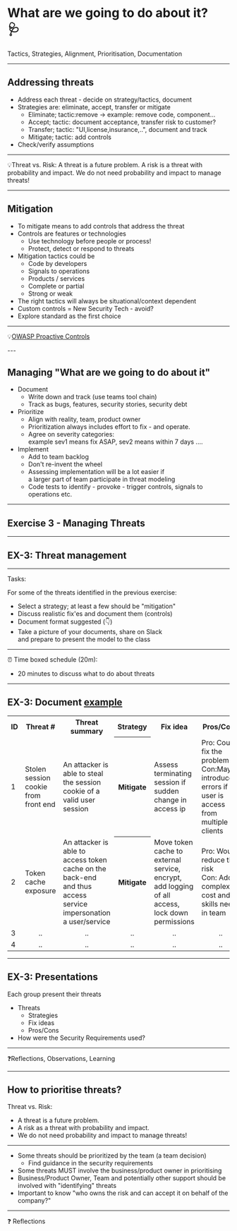 <!-- markdownlint-disable MD033 -->

# What are we going to do about it? </br>🩺

Tactics, Strategies, Alignment, Prioritisation, Documentation<!-- .element: style="font-size:0.7em"-->

---

## Addressing threats

- Address each threat - decide on strategy/tactics, document<!-- .element: class="fragment" data-fragment-index="1" -->
- Strategies are: eliminate, accept, transfer or mitigate<!-- .element: class="fragment" data-fragment-index="3" -->
  - Eliminate; tactic:remove -> example: remove code, component...<!-- .element: class="fragment" data-fragment-index="4" -->
  - Accept; tactic: document acceptance, transfer risk to customer?<!-- .element: class="fragment" data-fragment-index="5" -->
  - Transfer; tactic: "UI,license,insurance,..", document and track<!-- .element: class="fragment" data-fragment-index="6" -->
  - Mitigate; tactic: add controls<!-- .element: class="fragment" data-fragment-index="7" -->
- Check/verify assumptions<!-- .element: class="fragment" data-fragment-index="8" -->

<hr>

💡Threat vs. Risk: A threat is a future problem. A risk is a threat with probability and impact. We do not need probability and impact to manage threats!<!-- .element: class="fragment" data-fragment-index="8" -->

---

## Mitigation

<div><!-- .element: style="font-size:0.8em"-->

- To mitigate means to add controls that address the threat<!-- .element: class="fragment" data-fragment-index="1" -->
- Controls are features or technologies<!-- .element: class="fragment" data-fragment-index="2" -->
  - Use technology before people or process!<!-- .element: class="fragment" data-fragment-index="2" -->
  - Protect, detect or respond to threats<!-- .element: class="fragment" data-fragment-index="3" -->
- Mitigation tactics could be<!-- .element: class="fragment" data-fragment-index="4" -->
  - Code by developers<!-- .element: class="fragment" data-fragment-index="5" -->
  - Signals to operations<!-- .element: class="fragment" data-fragment-index="6" -->
  - Products / services<!-- .element: class="fragment" data-fragment-index="7" -->
  - Complete or partial<!-- .element: class="fragment" data-fragment-index="8" -->
  - Strong or weak<!-- .element: class="fragment" data-fragment-index="9" -->
- The right tactics will always be situational/context dependent<!-- .element: class="fragment" data-fragment-index="10" -->
- Custom controls = New Security Tech - avoid?<!-- .element: class="fragment" data-fragment-index="11" -->
- Explore standard as the first choice<!-- .element: class="fragment" data-fragment-index="11" -->

<hr>

💡<!-- .element: class="fragment" data-fragment-index="12" -->[OWASP Proactive Controls](https://owasp.org/www-project-proactive-controls/)<!-- .element: class="fragment" data-fragment-index="12" -->

</div>
---

## Managing "What are we going to do about it"

<div><!-- .element: style="font-size:0.7em"-->

- Document<!-- .element: class="fragment" data-fragment-index="2" -->
  - Write down and track (use teams tool chain)<!-- .element: class="fragment" data-fragment-index="2" -->
  - Track as bugs, features, security stories, security debt<!-- .element: class="fragment" data-fragment-index="2" -->
- Prioritize<!-- .element: class="fragment" data-fragment-index="3" -->
  - Align with reality, team, product owner<!-- .element: class="fragment" data-fragment-index="4" -->
  - Prioritization always includes effort to fix - and operate.<!-- .element: class="fragment" data-fragment-index="5" -->
  - Agree on severity categories: </br>example sev1 means fix ASAP, sev2 means within 7 days ....<!-- .element: class="fragment" data-fragment-index="6" -->
- Implement<!-- .element: class="fragment" data-fragment-index="7" -->
  - Add to team backlog<!-- .element: class="fragment" data-fragment-index="8" -->
  - Don't re-invent the wheel<!-- .element: class="fragment" data-fragment-index="9" -->
  - Assessing implementation will be a lot easier if</br> a larger part of team participate in threat modeling<!-- .element: class="fragment" data-fragment-index="10" -->
  - Code tests to identify - provoke - trigger controls, signals to operations etc.<!-- .element: class="fragment" data-fragment-index="11" -->

</div>

---

## Exercise 3 - Managing Threats

---

## EX-3: Threat management

<div align="left"> <!-- .element: style="font-size:0.7em"-->

<hr>

Tasks:

For some of the threats identified in the previous exercise:

- Select a strategy; at least a few should be "mitigation"
- Discuss realistic fix'es and document them (controls)
- Document format suggested (👇)
- Take a picture of your documents, share on Slack </br>and prepare to present the model to the class

<hr>

⏰ Time boxed schedule (20m):

- 20 minutes to discuss what to do about threats

</div>

---

## EX-3: Document <u>example</u>

<table><!-- .element: style="font-size:0.7em"-->
    <tr>
        <th>ID</th>
        <th>Threat #</th>
        <th>Threat summary</th>
        <th>Strategy</th>
        <th>Fix idea</th>
        <th>Pros/Cons</th>
    </tr>
    <tr>
        <td>1</td>
        <td>Stolen session cookie from front end</td>
        <td>An attacker is able to steal the session cookie of a valid user session</td>
        <th>Mitigate</th>
        <td>Assess terminating session if sudden change in access ip</td>
        <td>Pro: Could fix the problem</br>Con:May introduce errors if user is access from multiple clients</td>
    </tr>
    <tr>
        <td>2</td>
        <td>Token cache exposure</td>
        <td>An attacker is able to access token cache on the back-end and thus access service impersonation a user/service</td>
        <th>Mitigate</th>
        <td>Move token cache to external service, encrypt, add logging of all access, lock down permissions</td>
        <td>Pro: Would reduce the risk</br>Con: Adds complexity, cost and skills need in team</td>
    </tr>
    <tr>
        <td>3</td>
        <td align="center">..</td>
        <td align="center">..</td>
        <td align="center">..</td>
        <td align="center">..</td>
        <td align="center">..</td>
    </tr>
    <tr>
        <td>4</td>
        <td align="center">..</td>
        <td align="center">..</td>
        <td align="center">..</td>
        <td align="center">..</td>
        <td align="center">..</td>
    </tr>
</table>

<div align="left">

---

## EX-3: Presentations

Each group present their threats

- Threats
  - Strategies
  - Fix ideas
  - Pros/Cons
- How were the Security Requirements used?

<hr>

❓Reflections, Observations, Learning

---

## How to prioritise threats?

<div><!-- .element: style="font-size:0.9em"-->

Threat vs. Risk:

- A threat is a future problem.<!-- .element: class="fragment" data-fragment-index="1" -->
- A risk as a threat with probability and impact.<!-- .element: class="fragment" data-fragment-index="1" -->
- We do not need probability and impact to manage threats!<!-- .element: class="fragment" data-fragment-index="1" -->

<hr>

- Some threats should be prioritized by the team (a team decision)<!-- .element: class="fragment" data-fragment-index="5" -->
  - Find guidance in the security requirements<!-- .element: class="fragment" data-fragment-index="5" -->
- Some threats MUST involve the business/product owner in prioritising<!-- .element: class="fragment" data-fragment-index="6" -->
- Business/Product Owner, Team and potentially other support should be involved with "identifying" threats<!-- .element: class="fragment" data-fragment-index="6" -->
- Important to know "who owns the risk and can accept it on behalf of the company?"<!-- .element: class="fragment" data-fragment-index="7" -->

<hr>

❓ Reflections<!-- .element: class="fragment" data-fragment-index="8" -->

<div>
